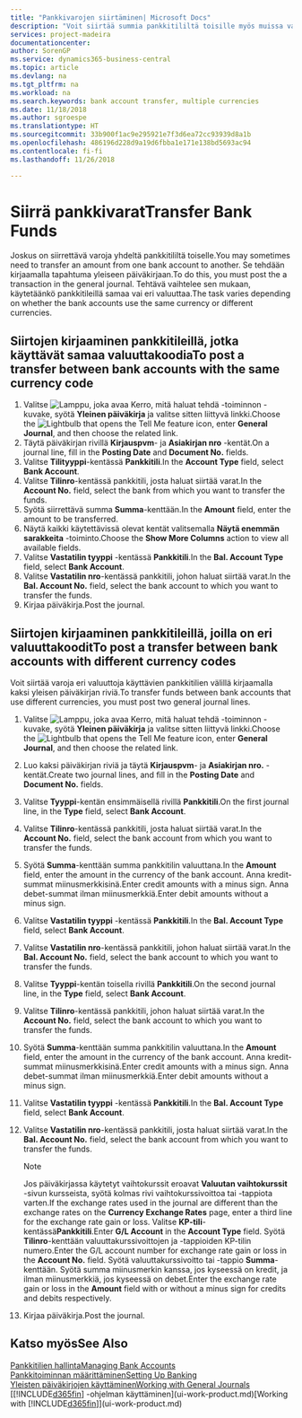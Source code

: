 ```yaml
---
title: "Pankkivarojen siirtäminen| Microsoft Docs"
description: "Voit siirtää summia pankkitililtä toisille myös muissa valuutoissa kirjaamalla tapahtuman yleiseen päiväkirjaan."
services: project-madeira
documentationcenter: 
author: SorenGP
ms.service: dynamics365-business-central
ms.topic: article
ms.devlang: na
ms.tgt_pltfrm: na
ms.workload: na
ms.search.keywords: bank account transfer, multiple currencies
ms.date: 11/18/2018
ms.author: sgroespe
ms.translationtype: HT
ms.sourcegitcommit: 33b900f1ac9e295921e7f3d6ea72cc93939d8a1b
ms.openlocfilehash: 486196d228d9a19d6fbba1e171e138bd5693ac94
ms.contentlocale: fi-fi
ms.lasthandoff: 11/26/2018

---
```

# <a name="transfer-bank-funds"></a><span data-ttu-id="5be31-103">Siirrä pankkivarat</span><span class="sxs-lookup"><span data-stu-id="5be31-103">Transfer Bank Funds</span></span>
<span data-ttu-id="5be31-104">Joskus on siirrettävä varoja yhdeltä pankkitililtä toiselle.</span><span class="sxs-lookup"><span data-stu-id="5be31-104">You may sometimes need to transfer an amount from one bank account to another.</span></span> <span data-ttu-id="5be31-105">Se tehdään kirjaamalla tapahtuma yleiseen päiväkirjaan.</span><span class="sxs-lookup"><span data-stu-id="5be31-105">To do this, you must post the a transaction in the general journal.</span></span> <span data-ttu-id="5be31-106">Tehtävä vaihtelee sen mukaan, käytetäänkö pankkitileillä samaa vai eri valuuttaa.</span><span class="sxs-lookup"><span data-stu-id="5be31-106">The task varies depending on whether the bank accounts use the same currency or different currencies.</span></span>

## <a name="to-post-a-transfer-between-bank-accounts-with-the-same-currency-code"></a><span data-ttu-id="5be31-107">Siirtojen kirjaaminen pankkitileillä, jotka käyttävät samaa valuuttakoodia</span><span class="sxs-lookup"><span data-stu-id="5be31-107">To post a transfer between bank accounts with the same currency code</span></span>
1. <span data-ttu-id="5be31-108">Valitse ![Lamppu, joka avaa Kerro, mitä haluat tehdä -toiminnon](media/ui-search/search_small.png "Kerro, mitä haluat tehdä") -kuvake, syötä **Yleinen päiväkirja** ja valitse sitten liittyvä linkki.</span><span class="sxs-lookup"><span data-stu-id="5be31-108">Choose the ![Lightbulb that opens the Tell Me feature](media/ui-search/search_small.png "Tell me what you want to do") icon, enter **General Journal**, and then choose the related link.</span></span>
2. <span data-ttu-id="5be31-109">Täytä päiväkirjan rivillä **Kirjauspvm**- ja **Asiakirjan nro** -kentät.</span><span class="sxs-lookup"><span data-stu-id="5be31-109">On a journal line, fill in the **Posting Date** and **Document No.** fields.</span></span>
3. <span data-ttu-id="5be31-110">Valitse **Tilityyppi**-kentässä **Pankkitili**.</span><span class="sxs-lookup"><span data-stu-id="5be31-110">In the **Account Type** field, select **Bank Account**.</span></span>
4. <span data-ttu-id="5be31-111">Valitse **Tilinro**-kentässä pankkitili, josta haluat siirtää varat.</span><span class="sxs-lookup"><span data-stu-id="5be31-111">In the **Account No.** field, select the bank from which you want to transfer the funds.</span></span>
5. <span data-ttu-id="5be31-112">Syötä siirrettävä summa **Summa**-kenttään.</span><span class="sxs-lookup"><span data-stu-id="5be31-112">In the **Amount** field, enter the amount to be transferred.</span></span>
6. <span data-ttu-id="5be31-113">Näytä kaikki käytettävissä olevat kentät valitsemalla **Näytä enemmän sarakkeita** -toiminto.</span><span class="sxs-lookup"><span data-stu-id="5be31-113">Choose the **Show More Columns** action to view all available fields.</span></span>
7. <span data-ttu-id="5be31-114">Valitse **Vastatilin tyyppi** -kentässä **Pankkitili**.</span><span class="sxs-lookup"><span data-stu-id="5be31-114">In the **Bal. Account Type** field, select **Bank Account**.</span></span>
8. <span data-ttu-id="5be31-115">Valitse **Vastatilin nro**-kentässä pankkitili, johon haluat siirtää varat.</span><span class="sxs-lookup"><span data-stu-id="5be31-115">In the **Bal. Account No.** field, select the bank account to which you want to transfer the funds.</span></span>
9. <span data-ttu-id="5be31-116">Kirjaa päiväkirja.</span><span class="sxs-lookup"><span data-stu-id="5be31-116">Post the journal.</span></span>

## <a name="to-post-a-transfer-between-bank-accounts-with-different-currency-codes"></a><span data-ttu-id="5be31-117">Siirtojen kirjaaminen pankkitileillä, joilla on eri valuuttakoodit</span><span class="sxs-lookup"><span data-stu-id="5be31-117">To post a transfer between bank accounts with different currency codes</span></span>
<span data-ttu-id="5be31-118">Voit siirtää varoja eri valuuttoja käyttävien pankkitilien välillä kirjaamalla kaksi yleisen päiväkirjan riviä.</span><span class="sxs-lookup"><span data-stu-id="5be31-118">To transfer funds between bank accounts that use different currencies, you must post two general journal lines.</span></span>

1. <span data-ttu-id="5be31-119">Valitse ![Lamppu, joka avaa Kerro, mitä haluat tehdä -toiminnon](media/ui-search/search_small.png "Kerro, mitä haluat tehdä") -kuvake, syötä **Yleinen päiväkirja** ja valitse sitten liittyvä linkki.</span><span class="sxs-lookup"><span data-stu-id="5be31-119">Choose the ![Lightbulb that opens the Tell Me feature](media/ui-search/search_small.png "Tell me what you want to do") icon, enter **General Journal**, and then choose the related link.</span></span>
2. <span data-ttu-id="5be31-120">Luo kaksi päiväkirjan riviä ja täytä **Kirjauspvm**- ja **Asiakirjan nro.** -kentät.</span><span class="sxs-lookup"><span data-stu-id="5be31-120">Create two journal lines, and fill in the **Posting Date** and **Document No.** fields.</span></span>
3. <span data-ttu-id="5be31-121">Valitse **Tyyppi**-kentän ensimmäisellä rivillä **Pankkitili**.</span><span class="sxs-lookup"><span data-stu-id="5be31-121">On the first journal line, in the **Type** field, select **Bank Account**.</span></span>
4. <span data-ttu-id="5be31-122">Valitse **Tilinro**-kentässä pankkitili, josta haluat siirtää varat.</span><span class="sxs-lookup"><span data-stu-id="5be31-122">In the **Account No.** field, select the bank account from which you want to transfer the funds.</span></span>
5. <span data-ttu-id="5be31-123">Syötä **Summa**-kenttään summa pankkitilin valuuttana.</span><span class="sxs-lookup"><span data-stu-id="5be31-123">In the **Amount** field, enter the amount in the currency of the bank account.</span></span> <span data-ttu-id="5be31-124">Anna kredit-summat miinusmerkkisinä.</span><span class="sxs-lookup"><span data-stu-id="5be31-124">Enter credit amounts with a minus sign.</span></span> <span data-ttu-id="5be31-125">Anna debet-summat ilman miinusmerkkiä.</span><span class="sxs-lookup"><span data-stu-id="5be31-125">Enter debit amounts without a minus sign.</span></span>
6. <span data-ttu-id="5be31-126">Valitse **Vastatilin tyyppi** -kentässä **Pankkitili**.</span><span class="sxs-lookup"><span data-stu-id="5be31-126">In the **Bal. Account Type** field, select **Bank Account**.</span></span>
7. <span data-ttu-id="5be31-127">Valitse **Vastatilin nro**-kentässä pankkitili, johon haluat siirtää varat.</span><span class="sxs-lookup"><span data-stu-id="5be31-127">In the **Bal. Account No.** field, select the bank account to which you want to transfer the funds.</span></span>
8. <span data-ttu-id="5be31-128">Valitse **Tyyppi**-kentän toisella rivillä **Pankkitili**.</span><span class="sxs-lookup"><span data-stu-id="5be31-128">On the second journal line, in the **Type** field, select **Bank Account**.</span></span>
9. <span data-ttu-id="5be31-129">Valitse **Tilinro**-kentässä pankkitili, johon haluat siirtää varat.</span><span class="sxs-lookup"><span data-stu-id="5be31-129">In the **Account No.** field, select the bank account to which you want to transfer the funds.</span></span>
10. <span data-ttu-id="5be31-130">Syötä **Summa**-kenttään summa pankkitilin valuuttana.</span><span class="sxs-lookup"><span data-stu-id="5be31-130">In the **Amount** field, enter the amount in the currency of the bank account.</span></span> <span data-ttu-id="5be31-131">Anna kredit-summat miinusmerkkisinä.</span><span class="sxs-lookup"><span data-stu-id="5be31-131">Enter credit amounts with a minus sign.</span></span> <span data-ttu-id="5be31-132">Anna debet-summat ilman miinusmerkkiä.</span><span class="sxs-lookup"><span data-stu-id="5be31-132">Enter debit amounts without a minus sign.</span></span>
11. <span data-ttu-id="5be31-133">Valitse **Vastatilin tyyppi** -kentässä **Pankkitili**.</span><span class="sxs-lookup"><span data-stu-id="5be31-133">In the **Bal. Account Type** field, select **Bank Account**.</span></span>  
12. <span data-ttu-id="5be31-134">Valitse **Vastatilin nro**-kentässä pankkitili, josta haluat siirtää varat.</span><span class="sxs-lookup"><span data-stu-id="5be31-134">In the **Bal. Account No.** field, select the bank account from which you want to transfer the funds.</span></span>

    > [!NOTE]  
    > <span data-ttu-id="5be31-135">Jos päiväkirjassa käytetyt vaihtokurssit eroavat **Valuutan vaihtokurssit** -sivun kursseista, syötä kolmas rivi vaihtokurssivoittoa tai -tappiota varten.</span><span class="sxs-lookup"><span data-stu-id="5be31-135">If the exchange rates used in the journal are different than the exchange rates on the **Currency Exchange Rates** page, enter a third line for the exchange rate gain or loss.</span></span> <span data-ttu-id="5be31-136">Valitse **KP-tili**-kentässä**Pankkitili**.</span><span class="sxs-lookup"><span data-stu-id="5be31-136">Enter **G/L Account** in the **Account Type** field.</span></span> <span data-ttu-id="5be31-137">Syötä **Tilinro**-kenttään valuuttakurssivoittojen ja -tappioiden KP-tilin numero.</span><span class="sxs-lookup"><span data-stu-id="5be31-137">Enter the G/L account number for exchange rate gain or loss in the **Account No.** field.</span></span> <span data-ttu-id="5be31-138">Syötä valuuttakurssivoitto tai -tappio **Summa**-kenttään. Syötä summa miinusmerkin kanssa, jos kyseessä on kredit, ja ilman miinusmerkkiä, jos kyseessä on debet.</span><span class="sxs-lookup"><span data-stu-id="5be31-138">Enter the exchange rate gain or loss in the **Amount** field with or without a minus sign for credits and debits respectively.</span></span>
13. <span data-ttu-id="5be31-139">Kirjaa päiväkirja.</span><span class="sxs-lookup"><span data-stu-id="5be31-139">Post the journal.</span></span>

## <a name="see-also"></a><span data-ttu-id="5be31-140">Katso myös</span><span class="sxs-lookup"><span data-stu-id="5be31-140">See Also</span></span>
[<span data-ttu-id="5be31-141">Pankkitilien hallinta</span><span class="sxs-lookup"><span data-stu-id="5be31-141">Managing Bank Accounts</span></span>](bank-manage-bank-accounts.md)  
[<span data-ttu-id="5be31-142">Pankkitoiminnan määrittäminen</span><span class="sxs-lookup"><span data-stu-id="5be31-142">Setting Up Banking</span></span>](bank-setup-banking.md)  
[<span data-ttu-id="5be31-143">Yleisten päiväkirjojen käyttäminen</span><span class="sxs-lookup"><span data-stu-id="5be31-143">Working with General Journals</span></span>](ui-work-general-journals.md)  
<span data-ttu-id="5be31-144">[[!INCLUDE[d365fin](includes/d365fin_md.md)] -ohjelman käyttäminen](ui-work-product.md)</span><span class="sxs-lookup"><span data-stu-id="5be31-144">[Working with [!INCLUDE[d365fin](includes/d365fin_md.md)]](ui-work-product.md)</span></span>

